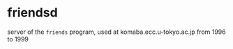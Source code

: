friendsd
========

server of the `friends` program, used at komaba.ecc.u-tokyo.ac.jp from 1996 to 1999
